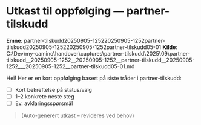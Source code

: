# Utkast til oppfølging — partner-tilskudd

**Emne**: partner-tilskudd20250905-125220250905-1252partner-tilskudd20250905-125220250905-1252partner-tilskudd05-01
**Kilde**: C:\Dev\my-camino\handover\captures\partner-tilskudd\2025\09\partner-tilskudd__20250905-1252__20250905-1252__partner-tilskudd__20250905-1252___20250905-1252__partner-tilskudd05-01.md

Hei! Her er en kort oppfølging basert på siste tråder i partner-tilskudd:

- [ ] Kort bekreftelse på status/valg
- [ ] 1–2 konkrete neste steg
- [ ] Ev. avklaringsspørsmål

> (Auto-generert utkast – revideres ved behov)
